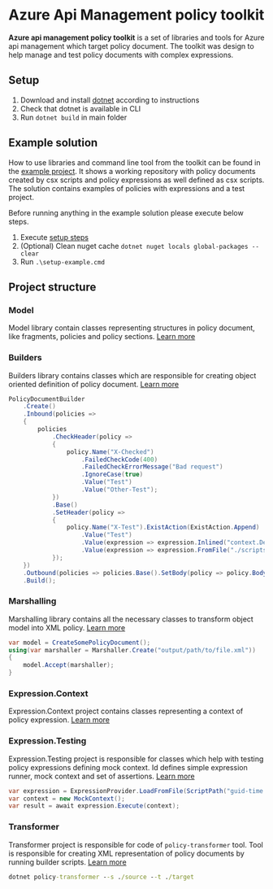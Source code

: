 # Azure Api Management policy toolkit

**Azure api management policy toolkit** is a set of libraries and tools for Azure api management which target policy document. The toolkit was design to help manage and test policy documents with complex expressions.

## Setup

1. Download and install [dotnet](https://dotnet.microsoft.com/en-us/download) according to instructions
2. Check that dotnet is available in CLI
3. Run `dotnet build` in main folder

## Example solution

How to use libraries and command line tool from the toolkit can be found in the [example project](example). It shows a working repository with policy documents created by csx scripts and policy expressions as well defined as csx scripts. The solution contains examples of policies with expressions and a test project.

Before running anything in the example solution please execute below steps.

1. Execute [setup steps](#setup)
2. (Optional) Clean nuget cache `dotnet nuget locals global-packages --clear`
3. Run `.\setup-example.cmd`

## Project structure

### Model

Model library contain classes representing structures in policy document, like fragments, policies and policy sections.
[Learn more](src/Model/README.md)

### Builders

Builders library contains classes which are responsible for creating object oriented definition of policy document.
[Learn more](src/Builders/README.md)

```csharp
PolicyDocumentBuilder
    .Create()
    .Inbound(policies =>
    {
        policies
            .CheckHeader(policy =>
            {
                policy.Name("X-Checked")
                    .FailedCheckCode(400)
                    .FailedCheckErrorMessage("Bad request")
                    .IgnoreCase(true)
                    .Value("Test")
                    .Value("Other-Test");
            })
            .Base()
            .SetHeader(policy =>
            {
                policy.Name("X-Test").ExistAction(ExistAction.Append)
                    .Value("Test")
                    .Value(expression => expression.Inlined("context.Deployment.Region"))
                    .Value(expression => expression.FromFile("./scripts/guid-time.csx"));
            });
    })
    .Outbound(policies => policies.Base().SetBody(policy => policy.Body(expression => expression.FromFile("./scripts/filter-body.csx"))))
    .Build();
```

### Marshalling

Marshalling library contains all the necessary classes to transform object model into XML policy.
[Learn more](src/Marshalling/README.md)

```csharp
var model = CreateSomePolicyDocument();
using(var marshaller = Marshaller.Create("output/path/to/file.xml"))
{
    model.Accept(marshaller);
}
```

### Expression.Context

Expression.Context project contains classes representing a context of policy expression.
[Learn more](src/Expressions/Context/README.md)

### Expression.Testing

Expression.Testing project is responsible for classes which help with testing policy expressions defining mock context. Id defines simple expression runner, mock context and set of assertions.
[Learn more](src/Expressions/Context/README.md)

```csharp
var expression = ExpressionProvider.LoadFromFile(ScriptPath("guid-time.csx"));
var context = new MockContext();
var result = await expression.Execute(context);
```

### Transformer

Transformer project is responsible for code of `policy-transformer` tool. Tool is responsible for creating XML representation of policy documents by running builder scripts.
[Learn more](src/Transformer/README.md)

```cmd
dotnet policy-transformer --s ./source --t ./target
```
